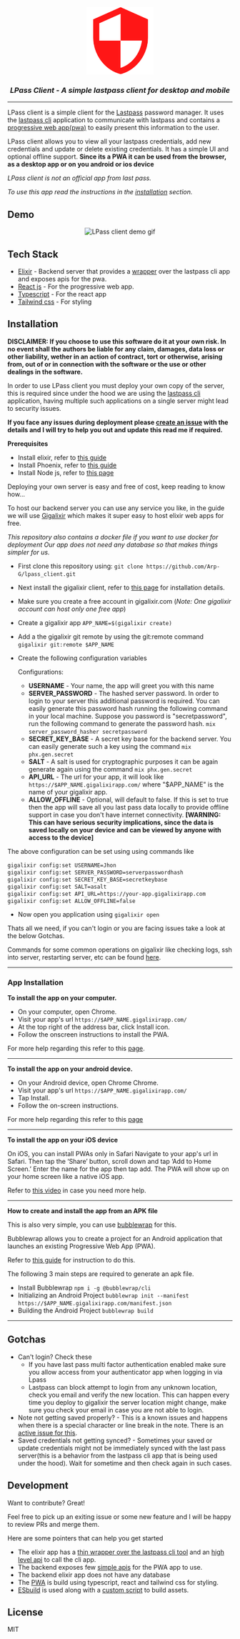 <p align="center">
  <img src="https://github.com/Arp-G/lpass_client/blob/master/assets/logo.png?raw=trueg" alt="LPass Client logo" height="150px" width="150px"/>
</p>

<h3 align="center"> <i>LPass Client - A simple lastpass client for desktop and mobile </i> </h3>
<hr/>

LPass client is a simple client for the [Lastpass](https://www.lastpass.com/) password manager.
It uses the [lastpass cli](https://github.com/lastpass/lastpass-cli) application to communicate with lastpass and contains a [progressive web app(pwa)](https://developer.mozilla.org/en-US/docs/Web/Progressive_web_apps) to easily present this information to the user.

LPass client allows you to view all your lastpass credentials, add new credentials and update or delete existing credentials. It has a simple UI and optional offline support.
**Since its a PWA it can be used from the browser, as a desktop app or on you android or ios device**

<i>LPass client is not an official app from last pass.</i>

<i>To use this app read the instructions in the [installation](#installation) section.</i>

## Demo
<p align="center">
  <img src="https://github.com/Arp-G/lpass_client/blob/master/lpassdemo.gif?raw=true" alt="LPass client demo gif"/>
</p>


## Tech Stack

- [Elixir](https://elixir-lang.org/) - Backend server that provides a [wrapper](https://github.com/Arp-G/lpass_client/blob/master/lib/lpass_client/cli.ex) over the lastpass cli app and exposes apis for the pwa.
- [React js](https://reactjs.org/) - For the progressive web app.
- [Typescript](https://www.typescriptlang.org/) - For the react app
- [Tailwind css](https://tailwindcss.com/) - For styling

<a name="installation"></a>
## Installation

**DISCLAIMER: If you choose to use this software do it at your own risk. In no event shall the authors be liable for any claim, damages, data loss or other liability, wether in an action of contract, tort or otherwise, arising from, out of or in connection with the software or the use or other dealings in the software.**

In order to use LPass client you must deploy your own copy of the server, this is required since under the hood we are using the [lastpass cli](https://github.com/lastpass/lastpass-cli) application, having multiple such applications on a single server might lead to security issues.

**If you face any issues during deployment please [create an issue](https://github.com/Arp-G/lpass_client/issues) with the details and I will try to help you out and update this read me if required.**

**Prerequisites**

* Install elixir, refer to [this guide](https://elixir-lang.org/install.html)
* Install Phoenix, refer to [this guide](https://hexdocs.pm/phoenix/installation.html)
* Install Node js, refer to [this page](https://nodejs.org/en/download/)

Deploying your own server is easy and free of cost, keep reading to know how...

To host our backend server you can use any service you like, in the guide we will use [Gigalixir](https://www.gigalixir.com/) which makes it super easy to host elixir web apps for free.


*This repository also contains a docker file if you want to use docker for deployment
Our app does not need any database so that makes things simpler for us.*


* First clone this repository using: `git clone https://github.com/Arp-G/lpass_client.git`
* Next install the gigalixir client, refer to [this page](https://gigalixir.readthedocs.io/en/latest/getting-started-guide.html) for installation details.
* Make sure you create a free account in gigalixir.com (*Note: One gigalixir account can host only one free app*)
* Create a gigalixir app `APP_NAME=$(gigalixir create)`
* Add a the gigalixir git remote by using the git:remote command `gigalixir git:remote $APP_NAME`
* Create the following configuration variables
  
  Configurations:
  
  - **USERNAME** - Your name, the app will greet you with this name
  - **SERVER_PASSWORD** - The hashed server password.
                      In order to login to your server this additional password is required. You can easily generate this password hash running the following command in your    local machine.
                      Suppose you password is "secretpassword", run the following command to generate the password hash.
                      ```
                      mix server_password_hasher secretpassword
                      ```
  - **SECRET_KEY_BASE** - A secret key base for the backend server. You can easily generate such a key using the command `mix phx.gen.secret`
  - **SALT** - A salt is used for cryptographic purposes it can be again generate again using the command `mix phx.gen.secret`
  - **API_URL** - The url for your app, it will look like `https://$APP_NAME.gigalixirapp.com/` where "$APP_NAME" is the name of your gigalixir app.
  - **ALLOW_OFFLINE** - Optional, will default to false. If this is set to true then the app will save all you last pass data locally to provide offline support in case you don't have internet connectivity. 
  **[WARNING: This can have serious security implications, since the data is saved locally on your device and can be viewed by anyone with access to the device]**
  
The above configuration can be set using using commands like
```
gigalixir config:set USERNAME=Jhon
gigalixir config:set SERVER_PASSWORD=serverpasswordhash
gigalixir config:set SECRET_KEY_BASE=secretkeybase
gigalixir config:set SALT=asalt
gigalixir config:set API_URL=https://your-app.gigalixirapp.com
gigalixir config:set ALLOW_OFFLINE=false
```

* Now open you application using `gigalixir open`

Thats all we need, if you can't login or you are facing issues take a look at the below Gotchas.

Commands for some common operations on gigalixir like checking logs, ssh into server, restarting server, etc can be found [here](https://gigalixir.readthedocs.io/en/latest/getting-started-guide.html#what-s-next).

<hr/>

### App Installation

**To install the app on your computer.**

* On your computer, open Chrome.
* Visit your app's url `https://$APP_NAME.gigalixirapp.com/`
* At the top right of the address bar, click Install icon.
* Follow the onscreen instructions to install the PWA.

For more help regarding this refer to this [page](https://support.google.com/chrome/answer/9658361?hl=en&co=GENIE.Platform%3DDesktop).

<hr/>

**To install the app on your android device.**

* On your Android device, open Chrome Chrome.
* Visit your app's url `https://$APP_NAME.gigalixirapp.com/`
* Tap Install.
* Follow the on-screen instructions.

For more help regarding this refer to this [page](https://support.google.com/chrome/answer/9658361?hl=en&co=GENIE.Platform%3DAndroid)

<hr/>

**To install the app on your iOS device**

On iOS, you can install PWAs only in Safari
Navigate to your app's url in Safari. 
Then tap the ‘Share’ button, scroll down and tap ‘Add to Home Screen.’ Enter the name for the app then tap add. 
The PWA will show up on your home screen like a native iOS app.

Refer to [this video](https://www.youtube.com/watch?v=qtrRqzbXFtE) in case you need more help.

<hr/>

**How to create and install the app from an APK file**

This is also very simple, you can use [bubblewrap](https://github.com/GoogleChromeLabs/bubblewrap) for this.

Bubblewrap allows you to create a project for an Android application that launches an existing Progressive Web App (PWA).

Refer to [this guide](https://github.com/GoogleChromeLabs/bubblewrap/tree/main/packages/cli#setting-up-the-environment) for instruction to do this.

The following 3 main steps are required to generate an apk file.

* Install Bubblewrap `npm i -g @bubblewrap/cli`
* Initializing an Android Project `bubblewrap init --manifest https://$APP_NAME.gigalixirapp.com/manifest.json`
* Building the Android Project `bubblewrap build`

<hr/>

## Gotchas

* Can't login? Check these
  - If you have last pass multi factor authentication enabled make sure you allow access from your authenticator app when logging in via Lpass
  - Lastpass can block attempt to login from any unknown location, check you email and verify the new location. This can happen every time you deploy to gigalixir the server location might change, make sure you check your email in case you are not able to login.
* Note not getting saved properly? - This is a known issues and happens when there is a special character or line break in the note. There is an [active issue for this](https://github.com/Arp-G/lpass_client/issues/1).
* Saved credentials not getting synced? - Sometimes your saved or update credentials might not be immediately synced with the last pass server(this is a behavior from the lastpass cli app that is being used under the hood). Wait for sometime and then check again in such cases.


## Development

Want to contribute? Great!

Feel free to pick up an exiting issue or some new feature and I will be happy to review PRs and merge them.

Here are some pointers that can help you get started

* The elixir app has a [thin wrapper over the lastpass cli tool](https://github.com/Arp-G/lpass_client/blob/master/lib/lpass_client/cli.ex) and an [high level api](https://github.com/Arp-G/lpass_client/blob/master/lib/lpass_client/api.ex) to call the cli app.
* The backend exposes few [simple apis](https://github.com/Arp-G/lpass_client/blob/master/lib/lpass_client_web/controllers/credentials_controller.ex) for the PWA app to use.
* The backend elixir app does not have any database
* The [PWA](https://github.com/Arp-G/lpass_client/tree/master/assets/js) is build using typescript, react and tailwind css for styling.
* [ESbuild](https://esbuild.github.io/) is used along with a [custom script](https://github.com/Arp-G/lpass_client/blob/master/assets/build.js) to build assets.



## License

MIT